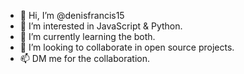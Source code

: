 - 👋 Hi, I’m @denisfrancis15
- 👀 I’m interested in JavaScript & Python.
- 🌱 I’m currently learning the both.
- 💞️ I’m looking to collaborate in open source projects.
- 📫 DM me for the collaboration.

<!---
denisfrancis15/denisfrancis15 is a ✨ special ✨ repository because its `README.md` (this file) appears on your GitHub profile.
You can click the Preview link to take a look at your changes.
--->
